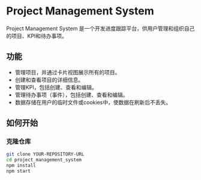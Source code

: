 # Project Management System

Project Management System 是一个开发进度跟踪平台，供用户管理和组织自己的项目、KPI和待办事项。

## 功能

- 管理项目，并通过卡片视图展示所有的项目。
- 创建和查看项目的详细信息。
- 管理KPI，包括创建、查看和编辑。
- 管理待办事项（事件），包括创建、查看和编辑。
- 数据存储在用户的临时文件或cookies中，使数据在刷新后不丢失。

## 如何开始

### 克隆仓库

```bash
git clone YOUR-REPOSITORY-URL
cd project_management_system
npm install
npm start
